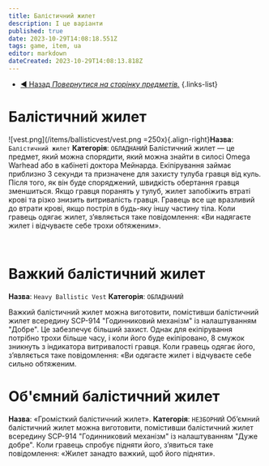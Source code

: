 ```yaml
---
title: Балістичний жилет
description: І це варіанти
published: true
date: 2023-10-29T14:08:18.551Z
tags: game, item, ua
editor: markdown
dateCreated: 2023-10-29T14:08:13.818Z
---
```


- [:arrow_backward: Назад *Повернутися на сторінку предметів.*](/uk/game/items#items)
{.links-list}

# Балістичний жилет

![vest.png](/items/ballisticvest/vest.png =250x){.align-right}**Назва**: `Балістичний жилет`
**Категорія**: `ОБЛАДНАНИЙ`
Балістичний жилет — це предмет, який можна спорядити, який можна знайти в силосі Omega Warhead або в кабінеті доктора Мейнарда. Екіпірування займає приблизно 3 секунди та призначене для захисту тулуба гравця від куль. Після того, як він буде споряджений, швидкість обертання гравця зменшиться. Якщо гравця поранять у тулуб, жилет запобіжить втраті крові та різко знизить витривалість гравця. Гравець все ще вразливий до втрати крові, якщо постріл в будь-яку іншу частину тіла. Коли гравець одягає жилет, з’являється таке повідомлення: «Ви надягаєте жилет і відчуваєте себе трохи обтяженим».

‎
‎
# Важкий балістичний жилет
**Назва**: `Heavy Ballistic Vest`
**Категорія**: `ОБЛАДНАНИЙ`

Важкий балістичний жилет можна виготовити, помістивши балістичний жилет всередину SCP-914 "Годинниковий механізм" із налаштуванням "Добре". Це забезпечує більший захист. Однак для екіпірування потрібно трохи більше часу, і коли його буде екіпіровано, 8 смужок зникнуть з індикатора витривалості гравця. Коли гравець одягає його, з’являється таке повідомлення: «Ви одягаєте жилет і відчуваєте себе сильно обтяженим.

# Об'ємний балістичний жилет
**Назва**: «Громісткий балістичний жилет».
**Категорія**: `НЕЗБОРНИЙ`
Об’ємний балістичний жилет можна виготовити, помістивши балістичний жилет всередину SCP-914 "Годинниковий механізм" із налаштуванням "Дуже добре". Коли гравець спробує підняти його, з’явиться таке повідомлення: «Жилет занадто важкий, щоб його підняти».